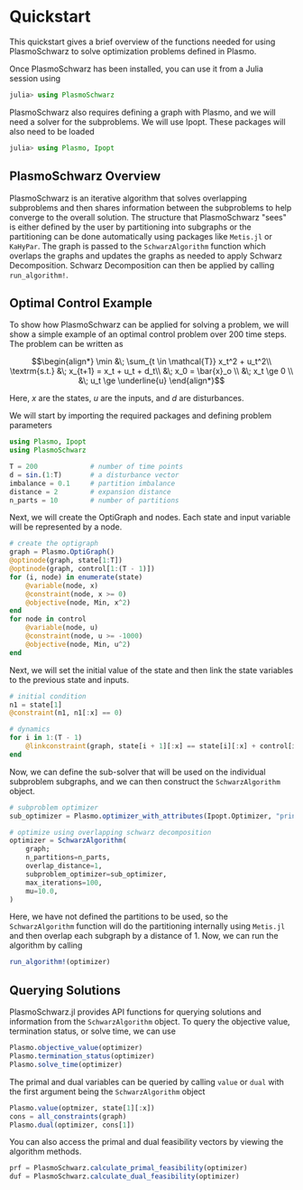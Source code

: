 # Quickstart

This quickstart gives a brief overview of the functions needed for using PlasmoSchwarz to solve optimization problems defined in Plasmo. 

Once PlasmoSchwarz has been installed, you can use it from a Julia session using 

```julia 
julia> using PlasmoSchwarz
```

PlasmoSchwarz also requires defining a graph with Plasmo, and we will need a solver for the subproblems. We will use Ipopt. These packages will also need to be loaded
```julia
julia> using Plasmo, Ipopt
```

## PlasmoSchwarz Overview

PlasmoSchwarz is an iterative algorithm that solves overlapping subproblems and then shares information between the subproblems to help converge to the overall solution. The structure that PlasmoSchwarz "sees" is either defined by the user by partitioning into subgraphs or the partitioning can be done automatically using packages like `Metis.jl` or `KaHyPar`. The graph is passed to the `SchwarzAlgorithm` function which overlaps the graphs and updates the graphs as needed to apply Schwarz Decomposition. Schwarz Decomposition can then be applied by calling `run_algorithm!`. 

## Optimal Control Example

To show how PlasmoSchwarz can be applied for solving a problem, we will show a simple example of an optimal control problem over 200 time steps. The problem can be written as 

```math
\begin{align*} 
    \min &\; \sum_{t \in \mathcal{T}} x_t^2 + u_t^2\\
    \textrm{s.t.} &\; x_{t+1} = x_t + u_t + d_t\\
    &\; x_0 = \bar{x}_o \\
    &\; x_t \ge 0 \\
    &\; u_t \ge \underline{u}
\end{align*}
```

Here, $x$ are the states, $u$ are the inputs, and $d$ are disturbances. 

We will start by importing the required packages and defining problem parameters

```julia
using Plasmo, Ipopt
using PlasmoSchwarz

T = 200             # number of time points
d = sin.(1:T)       # a disturbance vector
imbalance = 0.1     # partition imbalance
distance = 2        # expansion distance
n_parts = 10        # number of partitions
```

Next, we will create the OptiGraph and nodes. Each state and input variable will be represented by a node.

```julia
# create the optigraph
graph = Plasmo.OptiGraph()
@optinode(graph, state[1:T])
@optinode(graph, control[1:(T - 1)])
for (i, node) in enumerate(state)
    @variable(node, x)
    @constraint(node, x >= 0)
    @objective(node, Min, x^2)
end
for node in control
    @variable(node, u)
    @constraint(node, u >= -1000)
    @objective(node, Min, u^2)
end
```

Next, we will set the initial value of the state and then link the state variables to the previous state and inputs.

```julia
# initial condition
n1 = state[1]
@constraint(n1, n1[:x] == 0)

# dynamics
for i in 1:(T - 1)
    @linkconstraint(graph, state[i + 1][:x] == state[i][:x] + control[i][:u] + d[i])
end
```

Now, we can define the sub-solver that will be used on the individual subproblem subgraphs, and we can then construct the `SchwarzAlgorithm` object.

```julia
# subproblem optimizer
sub_optimizer = Plasmo.optimizer_with_attributes(Ipopt.Optimizer, "print_level" => 0)

# optimize using overlapping schwarz decomposition
optimizer = SchwarzAlgorithm(
    graph;
    n_partitions=n_parts,
    overlap_distance=1,
    subproblem_optimizer=sub_optimizer,
    max_iterations=100,
    mu=10.0,
)
```

Here, we have not defined the partitions to be used, so the `SchwarzAlgorithm` function will do the partitioning internally using `Metis.jl` and then overlap each subgraph by a distance of 1. Now, we can run the algorithm by calling 

```julia
run_algorithm!(optimizer)
```

## Querying Solutions

PlasmoSchwarz.jl provides API functions for querying solutions and information from the `SchwarzAlgorithm` object. To query the objective value, termination status, or solve time, we can use
```julia
Plasmo.objective_value(optimizer)
Plasmo.termination_status(optimizer)
Plasmo.solve_time(optimizer)
```
The primal and dual variables can be queried by calling `value` or `dual` with the first argument being the `SchwarzAlgorithm` object
```julia
Plasmo.value(optmizer, state[1][:x])
cons = all_constraints(graph)
Plasmo.dual(optimizer, cons[1])
```

You can also access the primal and dual feasibility vectors by viewing the algorithm methods.
```julia
prf = PlasmoSchwarz.calculate_primal_feasibility(optimizer)
duf = PlasmoSchwarz.calculate_dual_feasibility(optimizer)
```